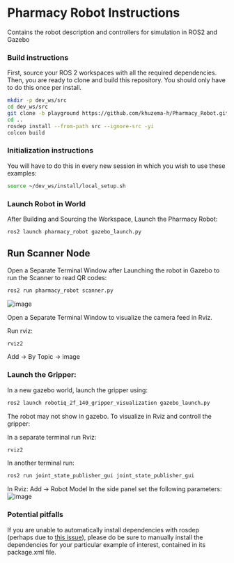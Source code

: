 # Pharmacy Robot Instructions
Contains the robot description and controllers for simulation in ROS2 and Gazebo

### Build instructions

First, source your ROS 2 workspaces with all the required dependencies.
Then, you are ready to clone and build this repository.
You should only have to do this once per install.

```sh
mkdir -p dev_ws/src
cd dev_ws/src
git clone -b playground https://github.com/khuzema-h/Pharmacy_Robot.git
cd ..
rosdep install --from-path src --ignore-src -yi
colcon build
```

### Initialization instructions

You will have to do this in every new session in which you wish to use these examples:

```sh
source ~/dev_ws/install/local_setup.sh
```

### Launch Robot in World

After Building and Sourcing the Workspace, Launch the Pharmacy Robot:

```sh
ros2 launch pharmacy_robot gazebo_launch.py
```
## Run Scanner Node

Open a Separate Terminal Window after Launching the robot in Gazebo to run the Scanner to read QR codes:

```sh
ros2 run pharmacy_robot scanner.py
```
![image](https://github.com/user-attachments/assets/ddaca3d2-5588-45ae-a0d4-5ac14c74bd46)

Open a Separate Terminal Window to visualize the camera feed in Rviz.

Run rviz:

```sh
rviz2
```
Add -> By Topic -> image


### Launch the Gripper:

In a new gazebo world, launch the gripper using: 

```sh
ros2 launch robotiq_2f_140_gripper_visualization gazebo_launch.py
```
The robot may not show in gazebo. To visualize in Rviz and controll the gripper:

In a separate terminal run Rviz:

```sh
rviz2
```
In another terminal run:

```sh
ros2 run joint_state_publisher_gui joint_state_publisher_gui
```
In Rviz:
Add -> Robot Model 
In the side panel set the following parameters:
![image](https://github.com/user-attachments/assets/d1e3c82f-75c8-4ae0-8d54-6e87151feda0)





### Potential pitfalls

If you are unable to automatically install dependencies with rosdep (perhaps due to [this issue](https://github.com/ros-infrastructure/rosdep/issues/733)), please do be sure to manually install the dependencies for your particular example of interest, contained in its package.xml file.
